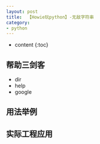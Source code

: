 ```yaml
---
layout: post
title:  【Howie玩python】-无敌字符串
category: 
- python  
---
```


* content
{:toc}


## 帮助三剑客  

- dir  
- help  
- google


## 用法举例  


## 实际工程应用  